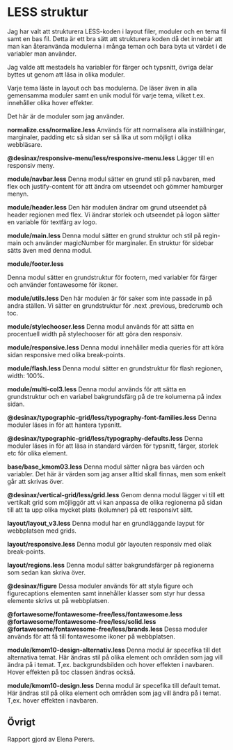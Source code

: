 ---
---
LESS struktur
=========================

Jag har valt att strukturera LESS-koden i layout filer, moduler och en tema fil samt en bas fil.
Detta är ett bra sätt att strukturera koden då det innebär att man kan återanvända modulerna i många teman och bara byta ut värdet i de variabler man använder.

Jag valde att mestadels ha variabler för färger och typsnitt, övriga delar byttes ut genom att läsa in olika moduler.

Varje tema läste in layout och bas modulerna. De läser även in alla gemensamma moduler samt en unik modul för varje tema, vilket t.ex. innehåller olika hover effekter.

Det här är de moduler som jag använder.


**normalize.css/normalize.less**
Används för att normalisera alla inställningar, marginaler, padding etc så sidan ser så lika ut som möjligt i olika webbläsare.


**@desinax/responsive-menu/less/responsive-menu.less**
Lägger till en responsiv meny.


**module/navbar.less**
Denna modul sätter en grund stil på navbaren, med flex och justify-content för att ändra om utseendet och gömmer hamburger menyn.


**module/header.less**
Den här modulen ändrar om grund utseendet på header regionen med flex. Vi ändrar storlek och utseendet på logon sätter en variable för textfärg av logo.


**module/main.less**
Denna modul sätter en grund struktur och stil på regin-main och använder magicNumber för marginaler. En struktur för sidebar sätts även med denna modul.

**module/footer.less**

Denna modul sätter en grundstruktur för footern, med variabler för färger och använder fontawesome för ikoner.


**module/utils.less**
Den här modulen är för saker som inte passade in på andra ställen. Vi sätter en grundstruktur för .next .previous, bredcrumb och toc.

**module/stylechooser.less**
Denna modul används för att sätta en procentuell width på stylechooser för att göra den responsiv.

**module/responsive.less**
Denna modul innehåller media queries för att köra sidan responsive med olika break-points.

**module/flash.less**
Denna modul sätter en grundstruktur för flash regionen, width: 100%.

**module/multi-col3.less**
Denna modul används för att sätta en grundstruktur och en variabel bakgrundsfärg på de tre kolumerna på index sidan.

**@desinax/typographic-grid/less/typography-font-families.less**
Denna moduler läses in för att hantera typsnitt.


**@desinax/typographic-grid/less/typography-defaults.less**
Denna moduler läses in för att läsa in standard värden för typsnitt, färger, storlek etc för olika element.

**base/base_kmom03.less**
Denna modul sätter några bas värden och variabler. Det här är värden som jag anser alltid skall finnas, men som enkelt går att skrivas över.

**@desinax/vertical-grid/less/grid.less**
Genom denna modul lägger vi till ett vertikalt grid som möjliggör att vi kan anpassa de olika regionerna på sidan till att ta upp olika mycket plats (kolumner) på ett responsivt sätt.

**layout/layout_v3.less**
Denna modul har en grundläggande layput för webbplatsen med grids.

**layout/responsive.less**
Denna modul gör layouten responsiv med oliak break-points.

**layout/regions.less**
Denna modul sätter bakgrundsfärger på regionerna som sedan kan skriva över.

**@desinax/figure**
Dessa moduler används för att styla figure och figurecaptions elementen samt innehåller klasser som styr hur dessa elemente skrivs ut på webbplatsen.

**@fortawesome/fontawesome-free/less/fontawesome.less**
**@fortawesome/fontawesome-free/less/solid.less**
**@fortawesome/fontawesome-free/less/brands.less**
Dessa moduler används för att få till fontawesome ikoner på webbplatsen.


**module/kmom10-design-alternativ.less**
Denna modul är specefika till det alternativa temat. Här ändras stil på olika element och områden som jag vill ändra på i temat. T,ex. backgrundsbilden och hover effekten i navbaren. Hover effekten på toc classen ändras också.

**module/kmom10-design.less**
Denna modul är specefika till default temat. Här ändras stil på olika element och områden som jag vill ändra på i temat. T,ex. hover effekten i navbaren.


Övrigt
-----------------------

Rapport gjord av Elena Perers.
